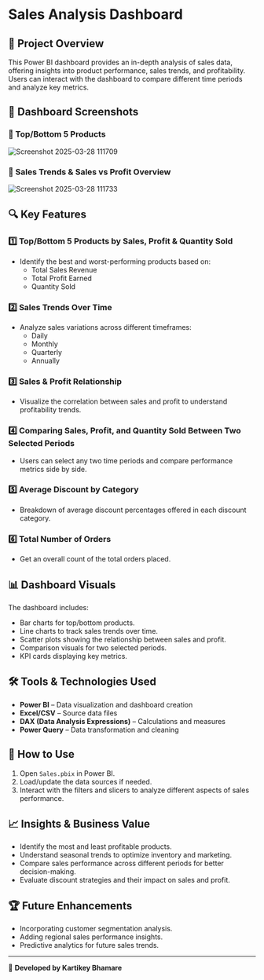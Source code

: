 # Sales Analysis Dashboard

## 📌 Project Overview
This Power BI dashboard provides an in-depth analysis of sales data, offering insights into product performance, sales trends, and profitability. Users can interact with the dashboard to compare different time periods and analyze key metrics.

## 📸 Dashboard Screenshots

### 🔹 Top/Bottom 5 Products
![Screenshot 2025-03-28 111709](https://github.com/user-attachments/assets/57982b83-18d8-44e7-9675-f92658cc6792)


### 🔹 Sales Trends & Sales vs Profit Overview
![Screenshot 2025-03-28 111733](https://github.com/user-attachments/assets/c355b16e-6954-4a72-a6a2-bf10bd178c06)


## 🔍 Key Features

### 1️⃣ **Top/Bottom 5 Products by Sales, Profit & Quantity Sold**
- Identify the best and worst-performing products based on:
  - Total Sales Revenue
  - Total Profit Earned
  - Quantity Sold

### 2️⃣ **Sales Trends Over Time**
- Analyze sales variations across different timeframes:
  - Daily
  - Monthly
  - Quarterly
  - Annually

### 3️⃣ **Sales & Profit Relationship**
- Visualize the correlation between sales and profit to understand profitability trends.

### 4️⃣ **Comparing Sales, Profit, and Quantity Sold Between Two Selected Periods**
- Users can select any two time periods and compare performance metrics side by side.

### 5️⃣ **Average Discount by Category**
- Breakdown of average discount percentages offered in each discount category.

### 6️⃣ **Total Number of Orders**
- Get an overall count of the total orders placed.

## 📊 Dashboard Visuals
The dashboard includes:
- Bar charts for top/bottom products.
- Line charts to track sales trends over time.
- Scatter plots showing the relationship between sales and profit.
- Comparison visuals for two selected periods.
- KPI cards displaying key metrics.

## 🛠️ Tools & Technologies Used
- **Power BI** – Data visualization and dashboard creation
- **Excel/CSV** – Source data files
- **DAX (Data Analysis Expressions)** – Calculations and measures
- **Power Query** – Data transformation and cleaning

## 📎 How to Use
1. Open `Sales.pbix` in Power BI.
2. Load/update the data sources if needed.
3. Interact with the filters and slicers to analyze different aspects of sales performance.

## 📈 Insights & Business Value
- Identify the most and least profitable products.
- Understand seasonal trends to optimize inventory and marketing.
- Compare sales performance across different periods for better decision-making.
- Evaluate discount strategies and their impact on sales and profit.

## 🏆 Future Enhancements
- Incorporating customer segmentation analysis.
- Adding regional sales performance insights.
- Predictive analytics for future sales trends.

---
🚀 **Developed by Kartikey Bhamare**

